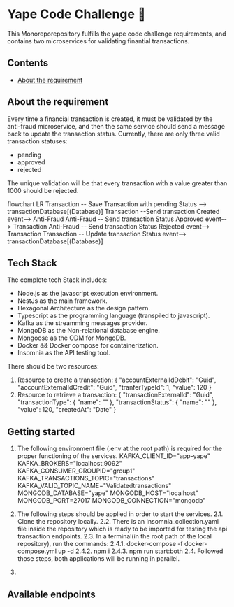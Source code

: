 # Yape Code Challenge :rocket:
This Monoreporepository fulfills the yape code challenge requirements, and contains two microservices for validating finantial transactions.   
## Contents
- [About the requirement](#about-the-requirement)

## About the requirement
Every time a financial transaction is created, it must be validated by the anti-fraud microservice, and then the same service should send a message back to update the transaction status. Currently, there are only three valid transaction statuses:

- pending
- approved
- rejected

The unique validation will be that every transaction with a value greater than 1000 should be rejected.

  flowchart LR
    Transaction -- Save Transaction with pending Status --> transactionDatabase[(Database)]
    Transaction --Send transaction Created event--> Anti-Fraud
    Anti-Fraud -- Send transaction Status Approved event--> Transaction
    Anti-Fraud -- Send transaction Status Rejected event--> Transaction
    Transaction -- Update transaction Status event--> transactionDatabase[(Database)]

## Tech Stack
The complete tech Stack includes:
-  Node.js as the javascript execution environment.
-  NestJs as the main framework.
-  Hexagonal Architecture as the design pattern.
-  Typescript as the programming language (transpiled to javascript).
-  Kafka as the streamming messages provider.
-  MongoDB as the Non-relational database engine.
-  Mongoose as the ODM for MongoDB.
-  Docker && Docker compose for containerization.
-  Insomnia as the API testing tool.

 There should be two resources:
 1. Resource to create a transaction:
    {
      "accountExternalIdDebit": "Guid",
      "accountExternalIdCredit": "Guid",
      "tranferTypeId": 1,
      "value": 120
    }
 3. Resource to retrieve a transaction:
    {
      "transactionExternalId": "Guid",
      "transactionType": {
        "name": ""
      },
      "transactionStatus": {
        "name": ""
      },
      "value": 120,
      "createdAt": "Date"
    }

 ## Getting started
 1. The following environment file (.env at the root path) is required for the proper functioning of the services.
    KAFKA_CLIENT_ID="app-yape"
    KAFKA_BROKERS="localhost:9092"
    KAFKA_CONSUMER_GROUPID="group1"
    KAFKA_TRANSACTIONS_TOPIC="transactions"
    KAFKA_VALID_TOPIC_NAME="Validatedtransactions"
    MONGODB_DATABASE="yape"
    MONGODB_HOST="localhost"
    MONGODB_PORT=27017
    MONGODB_CONNECTION="mongodb"
 2. The following steps should be applied in order to start the services.
    2.1. Clone the repository locally.
    2.2. There is an Insomnia_collection.yaml file inside the repository which is ready to be imported for testing the api transaction endpoints.
    2.3. In a terminal(in the root path of the local repository), run the commands:
      2.4.1. docker-compose -f docker-compose.yml up -d 
      2.4.2. npm i
      2.4.3. npm run start:both
    2.4. Followed those steps, both applications will be running in parallel.


 4. 
 ## Available endpoints
 ##

